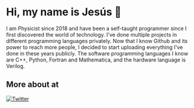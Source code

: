 # Hi, my name is Jesús 👋

I am Physicist since 2018 and have been a self-taught programmer since I first discovered the world of technology. I've done multiple projects in different programming languages ​​privately. Now that I know Github and its power to reach more people, I decided to start uploading everything I've done in these years publicly. The software programming languages ​​I know are C++, Python, Fortran and Mathematica, and the hardware language is Verilog.

##  More about at

[![Twitter](https://img.shields.io/badge/Twitter-@JimenezArias95-1DA1F2?style=for-the-badge&logo=twitter&logoColor=white&labelColor=101010)](https://twitter.com/JimenezArias95)

<!--
**JJArias95/JJArias95** is a ✨ _special_ ✨ repository because its `README.md` (this file) appears on your GitHub profile.

Here are some ideas to get you started:

- 🔭 I’m currently working on ...
- 🌱 I’m currently learning ...
- 👯 I’m looking to collaborate on ...
- 🤔 I’m looking for help with ...
- 💬 Ask me about ...
- 📫 How to reach me: ...
- 😄 Pronouns: ...
- ⚡ Fun fact: ...
-->
